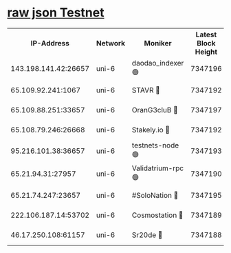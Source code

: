 [raw json Testnet](https://rpc-check.junot.stavr.tech/junot/rpc-junot-result.json)
=


<table><tr><th>IP-Address</th><th>Network</th><th>Moniker</th><th>Latest Block Height</th><th>Earliest Block Height</th><th>Catching Up</th><th>Tx Index</th><th>Voting Power</th><th>Scan Time</th></tr><tr><td>143.198.141.42:26657</td><td>uni-6</td><td>daodao_indexer 🟢</td><td>7347196</td><td>1</td><td>False</td><td>off</td><td>0</td><td>2024-01-24T20:23:06.447748617UTC</td></tr><tr><td>65.109.92.241:1067</td><td>uni-6</td><td>STAVR 🔴</td><td>7347192</td><td>1138541</td><td>False</td><td>on</td><td>6053</td><td>2024-01-24T20:22:56.070043791UTC</td></tr><tr><td>65.109.88.251:33657</td><td>uni-6</td><td>OranG3cluB 🔴</td><td>7347197</td><td>1138541</td><td>False</td><td>on</td><td>11</td><td>2024-01-24T20:23:10.992732876UTC</td></tr><tr><td>65.108.79.246:26668</td><td>uni-6</td><td>Stakely.io 🔴</td><td>7347192</td><td>1570872</td><td>False</td><td>on</td><td>1622293</td><td>2024-01-24T20:22:56.385074727UTC</td></tr><tr><td>95.216.101.38:36657</td><td>uni-6</td><td>testnets-node 🟢</td><td>7347193</td><td>1615130</td><td>False</td><td>on</td><td>0</td><td>2024-01-24T20:22:58.884032513UTC</td></tr><tr><td>65.21.94.31:27957</td><td>uni-6</td><td>Validatrium-rpc 🟢</td><td>7347190</td><td>2943363</td><td>False</td><td>on</td><td>0</td><td>2024-01-24T20:22:51.638774067UTC</td></tr><tr><td>65.21.74.247:23657</td><td>uni-6</td><td>#SoloNation 🔴</td><td>7347195</td><td>5208001</td><td>False</td><td>on</td><td>112</td><td>2024-01-24T20:23:05.486802936UTC</td></tr><tr><td>222.106.187.14:53702</td><td>uni-6</td><td>Cosmostation 🔴</td><td>7347189</td><td>5344501</td><td>False</td><td>on</td><td>109003</td><td>2024-01-24T20:22:49.275254553UTC</td></tr><tr><td>46.17.250.108:61157</td><td>uni-6</td><td>Sr20de 🔴</td><td>7347188</td><td>6419777</td><td>False</td><td>on</td><td>37</td><td>2024-01-24T20:22:43.731391189UTC</td></tr></table>